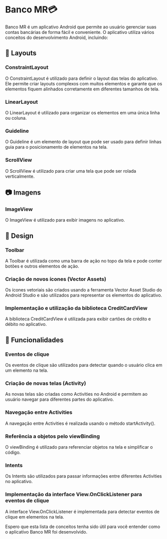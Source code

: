 # Banco MR💳

Banco MR é um aplicativo Android que permite ao usuário gerenciar suas contas bancárias de forma fácil e conveniente. O aplicativo utiliza vários conceitos do desenvolvimento Android, incluindo:

## 📐 Layouts

### ConstraintLayout

O ConstraintLayout é utilizado para definir o layout das telas do aplicativo. Ele permite criar layouts complexos com muitos elementos e garante que os elementos fiquem alinhados corretamente em diferentes tamanhos de tela.

### LinearLayout

O LinearLayout é utilizado para organizar os elementos em uma única linha ou coluna.

### Guideline

O Guideline é um elemento de layout que pode ser usado para definir linhas guia para o posicionamento de elementos na tela.

### ScrollView

O ScrollView é utilizado para criar uma tela que pode ser rolada verticalmente.

## 📷 Imagens

### ImageView

O ImageView é utilizado para exibir imagens no aplicativo.

## 🎨 Design

### Toolbar

A Toolbar é utilizada como uma barra de ação no topo da tela e pode conter botões e outros elementos de ação.

### Criação de novos ícones (Vector Assets)

Os ícones vetoriais são criados usando a ferramenta Vector Asset Studio do Android Studio e são utilizados para representar os elementos do aplicativo.

### Implementação e utilização da biblioteca CreditCardView

A biblioteca CreditCardView é utilizada para exibir cartões de crédito e débito no aplicativo.

## 🧰 Funcionalidades

### Eventos de clique

Os eventos de clique são utilizados para detectar quando o usuário clica em um elemento na tela.

### Criação de novas telas (Activity)

As novas telas são criadas como Activities no Android e permitem ao usuário navegar para diferentes partes do aplicativo.

### Navegação entre Activities

A navegação entre Activities é realizada usando o método startActivity().

### Referência a objetos pelo viewBinding

O viewBinding é utilizado para referenciar objetos na tela e simplificar o código.

### Intents

Os Intents são utilizados para passar informações entre diferentes Activities no aplicativo.

### Implementação da interface View.OnClickListener para eventos de clique

A interface View.OnClickListener é implementada para detectar eventos de clique em elementos na tela.

Espero que esta lista de conceitos tenha sido útil para você entender como o aplicativo Banco MR foi desenvolvido.
